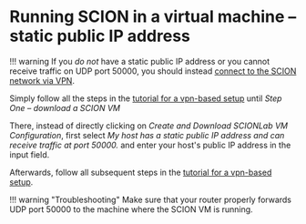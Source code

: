 # Running SCION in a virtual machine &ndash; static public IP address

!!! warning
    If you *do not* have a static public IP address or you cannot receive traffic on UDP port 50000, you should instead [connect to the SCION network via VPN](dynamic_ip).

Simply follow all the steps in the [tutorial for a vpn-based setup](vertual_machine_setup/dynamic_ip) until *Step One &ndash; download a SCION VM*

There, instead of directly clicking on *Create and Download SCIONLab VM Configuration*, first select *My host has a static public IP address and can receive traffic at port 50000.* and enter your host's public IP address in the input field.

Afterwards, follow all subsequent steps in the [tutorial for a vpn-based setup](vertual_machine_setup/dynamic_ip).

!!! warning "Troubleshooting"
    Make sure that your router properly forwards UDP port 50000 to the machine where the SCION VM is running.